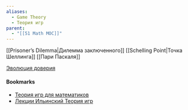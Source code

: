 ```yaml
---
aliases:
  - Game Theory
  - Теория игр
parent:
  - "[[51 Math MOC]]"
---
```




[[Prisoner’s Dilemma|Дилемма заключенного]]
[[Schelling Point|Точка Шеллинга]]
[[Пари Паскаля]]

[Эволюция доверия](https://notdotteam.github.io/trust/)

#### Bookmarks
- [Теория игр для математиков](https://old.mccme.ru//ium//s04/games.html)
- [Лекции Ильинский Теория игр](https://www.youtube.com/playlist?list=PLthfp5exSWEo2hbkJp40c446brTBF2KNx)